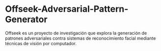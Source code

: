 # Offseek-Adversarial-Pattern-Generator
Offseek es un proyecto de investigación que explora la generación de patrones adversariales contra sistemas de reconocimiento facial mediante técnicas de visión por computador. 
